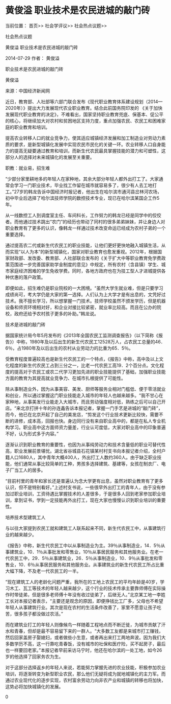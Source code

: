 # 黄俊溢 职业技术是农民进城的敲门砖

当前位置： 首页>> 社会学评议>> 社会热点议题>>

社会热点议题

黄俊溢 职业技术是农民进城的敲门砖

2014-07-29 作者： 黄俊溢

职业技术是农民进城的敲门砖

黄俊溢

来源：中国经济新闻网

  近日，教育部、人社部等六部门联合发布《现代职业教育体系建设规划（2014—2020年）》提出大力发展现代农业职业教育。结合此前国务院印发的 《关于加快发展现代职业教育的决定》，不难看出，国家坚持职业教育兜底、保基本、促公平的核心，将继续加大对农村和贫困地区支持力度，重点加强农民、农民工和困难家庭的职业教育和培训。

提高农业转移人口的就业竞争力，使其适应城镇经济发展和加工制造业对劳动力素质的要求，是新型城镇化发展中实现农民市民化的关键一环。农业转移人口自身能力的提高无疑要通过教育和培训，而新生代农民最具掌握技能的潜力和可塑性，这部分人的选择对未来城镇化的发展至关重要。

职教：就业易，招生难

“少部分家里耕地多的年轻人在家种地，其余大部分年轻人都外出打工了。大家通常会学习一门职业技术，毕业找工作留在城市就容易多了，很少有人去工地打工。”27岁的韩龙告诉中国经济时报记者，他出生在哈尔滨市通河县岔林河农场，初中毕业后选择了哈尔滨技师学院的数控技术专业，现已在哈尔滨某国企工作5年。

从一线数控工人到调度室主任、车间科长，工作努力的韩龙已经是同学中的佼佼者。而他通过技术跳出“农门”的经历也带动了同村的很多弟弟妹妹，并让身边人对职业教育有了更多的认识，像韩龙一样通过技术改变命运已经成为农村子弟的一个重要选择。

通过提高农二代或新生代农民工的职业技能，让他们更好更快地融入城镇生活，从而实现“以人为本”的新型城镇化，国家对职业教育也愈发重视。2012年，根据国家财政部、发改委、教育部、人社部联合发布的《关于扩大中等职业教育免学费政策范围进一步完善国家助学金制度的意见》中规定，所有农村（含县镇）学生、城市家庭经济困难的学生免收学费。同时，各地方政府也在为技工型人才进城提供各种优惠的落户政策。

即便如此，招生难仍是职业院校的一大困境。“虽然大学生就业难，但是只要学习成绩尚可，考大学仍是大家的第一选择。人们认为上大学才是有出息的，文凭好过技术。我不擅长学习，所以想掌握一门技术。技师学校虽然不颁发学历，但是机器设备和师资环境相对好，和企业对接比较紧密，就业率比较高。而且在公办的院校，政府还给予农村孩子更多的补助。”韩龙说。

技术是进城的敲门砖

据国家统计局今年5月发布的《2013年全国农民工监测调查报告》（以下简称《报告》）中称，1980年及以后出生的新生代农民工12528万人，占农民工总量的46．6％，占1980年及以后出生的农村从业劳动力的比重为65．5％。

受教育程度普遍较高也是新生代农民工的一个特点，《报告》中称，高中及以上文化程度的新生代农民工占到三分之一，比老一代农民工高19．2个百分点。文化程度的提高对于农民工或农二代学习更加先进的职业技能提供了基础，加强职业技能方面的教育为其提高就业竞争力、在城市扎根提供了可能性。

除从事制造业外，因为从事美容、美发、厨师等服务业相对门槛低、便于零活就业和创业，所以通过掌握这门职业技能走入城市的年轻人也越来越多。“我不甘心在家种地，从事美发行业能走入大城市，而且劳动强度相对低，熟练之后可以自己开店。“来北京打拼十年的孙连鑫告诉本报记者，掌握一门手艺是进城的“敲门砖”，而今，他已在北京开起了自己的美发店，“剪发这个行业技术更新比较快，需要不断的进修，成本高，回报也快。身边同行没有来自职业高中的，都是在私人专业机构学习。职业高中这方面师资力量差，行业认可度低，大家对职业高中的印象普遍不好，认为形式多于内容。”

逐渐认识到职业教育的重要性，也因为从事纯劳动力和技术含量低的职业可替代性高，职业发展前景堪忧。湖北省谷城县石花镇某村村支书向本报记者介绍，全村户籍人口1680人，其中青年大概400人，外出打工人数约360人。由于缺乏职业技能，他们通常从事比较简单的工种，男孩多选择建筑、基建等，女孩在制衣厂、电子厂当工人的居多。

“目前村里的青年和家长还是普遍认为念大学更有出息，虽然对职业教育有了更多认识，但不是特别看好。”上述村支书说，一些很早外出打工的青年人，由于没有参加过职业培训，工资待遇比掌握技术的人差很多，于是很多人回到老家参加职业培训，拿到证书，学到一定技能再外出打工，现在大家也慢慢认识到职业培训的重要性。

培养技术型建筑工人

与以往大家提到农民工就和建筑工人联系起来不同，新生代农民工中，从事建筑行业的越来越少。

《报告》中称，新生代农民工中以从事制造业为主。39％从事制造业，14．5％从事建筑业，10．1％从事批发和零售业，10％从事居民服务和其他服务业。在老一代农民工中，29．5％从事建筑业，26．5％从事制造业，10．9％从事批发和零售业，10．6％从事居民服务和其他服务业。从事建筑业的新生代农民工所占比重大幅下降，不及老一代农民工的一半。

“现在建筑工人的老龄化问题严重，我所在的工地上农民工的平均年龄是40岁，学习木工、瓦工等技术的年轻人越来越少，这个行业的技术传承主要靠师傅在实际操作时带徒弟，但是很多老师傅十年没有收过徒弟了，后继无人。”北京某工地一李姓工长对本报记者表示，“主要还是观念的原因，即便挣钱比工厂多，父母也不希望年轻人从事建筑行业。其次是现在农村的生活条件改善了，家里不愿意让孩子吃苦，很多孩子都没做过农活。”

而在建筑业打工的年轻人则像候鸟一样随着工程地点而不断迁徙，为城市贡献了汗水和青春，但却是最不容易留下来的一群人。“大多数工友都是来城市打工赚钱，然后回家盖房子娶媳妇，或者做些小生意，或者再出来打工两地奔波。因为我们大多数学历不高，这一行靠吃青春饭，没有城市的社保和医疗险，买不起房子，最后也一样要回老家。”本报记者早前采访马宁时，他还在哈尔滨的一处工地，如今26岁的他选择了回家务农为生。

对于这部分选择返乡的年轻人来说，若能努力掌握先进的农业技能，积极参加农业培训，将逐渐转变为新型职业农民，那么他们无疑将成为就地城镇化的主力军。而通过农业现代化的逐步实现，农村富余劳动力向非农产业和城镇的转移也将加快，这势必将加快城镇化的发展。

  0